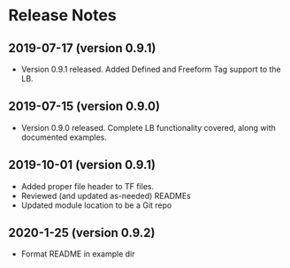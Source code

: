 # Release Notes

## 2019-07-17 (version 0.9.1)

- Version 0.9.1 released.  Added Defined and Freeform Tag support to the LB.

## 2019-07-15 (version 0.9.0)

- Version 0.9.0 released.  Complete LB functionality covered, along with documented examples.

## 2019-10-01 (version 0.9.1)

- Added proper file header to TF files.
- Reviewed (and updated as-needed) READMEs
- Updated module location to be a Git repo

## 2020-1-25 (version 0.9.2)
- Format README in example dir